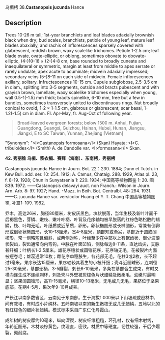 乌楣栲
38.**Castanopsis jucunda** Hance

## Description
Trees 10-26 m tall; 1st-year branchlets and leaf blades adaxially brownish black when dry; bud scales, branchlets, petiole of young leaf, mature leaf blades abaxially, and rachis of inflorescences sparsely covered with glabrescent, reddish brown, waxy scalelike trichomes. Petiole 1-2.5 cm; leaf blade ovate, ovate-elliptic, or oblong, sometimes obovate to obovate-elliptic, (4-)10-18 ×  (2-)4-8 cm, base rounded to broadly cuneate and inaequilateral or symmetric, margin at least from middle to apex serrate or rarely undulate, apex acute to acuminate; midvein adaxially impressed; secondary veins (5-)8-11 on each side of midvein. Female inflorescences axillary, solitary. Infructescences 10-15 cm. Cupule subglobose, 2.5-3.5 cm in diam., splitting into 3-5 segments, outside and bracts pubescent and with grayish brown, lamellate, waxy scalelike trichomes especially when young, wall 0.5-1(-1.5) mm thick; bracts spinelike, 6-10 mm, free but a few in bundles, sometimes transversely united to discontinuous rings. Nut broadly conical to ovoid, 1-2 ×  1-1.5 cm, glabrous or glabrescent; scar basal, 1-1.2(-1.5) cm in diam. Fl. Apr-May, fr. Aug-Oct of following year.


> Broad-leaved evergreen forests; below 1500 m. Anhui, Fujian, Guangdong, Guangxi, Guizhou, Hainan, Hubei, Hunan, Jiangsu, Jiangxi, E to SC Taiwan, Yunnan, Zhejiang [Vietnam]

  "Synonym": "&lt;I&gt;Castanopsis formosana&lt;/I&gt; (Skan) Hayata; &lt;I&gt;C. tribuloides&lt;/I&gt; (Smith) A. de Candolle var. &lt;I&gt;formosana&lt;/I&gt; Skan.

**42. 秀丽锥 乌楣、浆衣楣、赛拜（海南）、东南栲，秀丽栲**

Castanopsis jucunda Hance in Journ. Bot. 22：230. 1884; Dunn et Tutch. in Kew Bull. add. ser. 10: 254. 1912; A. Camus, Chataig. 288. 1929, Atlas pl. 23, f. 8-19. 1928; Chun in Sunyatsenia 1: 220. 1934; 中国高等植物图鉴 1: 20. 图 839. 1972. ——Castanopsis delavayi auct. non Franch.: Wilson in Journ. Arn. Arb. 8: 97. 1927; Hand. -Mazz. in Beih. Bot. Centralbl. 48: 294. 1931. ——C. jucunda Hance var. versicolor Huang et Y. T. Chang 中国高等植物图鉴, 补篇1: 109. 1982.

乔木，高达26米，胸径80厘米，树皮灰黑色，块状脱落，当年生枝及新叶叶面干后褐黑色，芽鳞、嫩枝、嫩叶叶柄、叶背及花序轴均被早脱落的红棕色略松散的蜡鳞，枝、叶均无毛。叶纸质或近革质，卵形，卵状椭圆形或长椭圆形，常兼有倒卵形或倒卵状椭圆形，长10-18厘米，宽4-8厘米，顶部短或渐尖，基部近于圆或阔楔形，常一侧略短且偏斜，或两侧对称，叶缘至少在中部以上有锯齿状、很少波浪状裂齿，裂齿通常向内弯钩，中脉在叶面凹陷，侧脉每边8-11条，直达齿尖，支脉甚纤细；叶柄长1-2.5厘米。雄花序穗状或圆锥花序，花序轴无毛，花被裂片内面被短卷毛；雄蕊通常10枚；雌花序单穗腋生，各花部无毛，花柱3或2枚，长不超过1毫米。果序长达15厘米，果序轴较其着生的小枝纤细；壳斗近圆球形，连刺径25-30毫米，基部无柄，3-5瓣裂，刺长6-10毫米，多条在基部合生成束，有时又横向连生成不连续刺环，刺及壳斗外壁被灰棕色片状蜡鳞及微柔毛，幼嫩时最明显；坚果阔圆锥形，高11-15毫米，横径10-13毫米，无毛或几无毛，果脐位于坚果底部。花期4-5月，果次年9-10月成熟。

产长江以南多数省区，云南见于东南部。生于海拔1 000米以下山坡疏或密林中，间有栽培，有时成小片纯林。五岭南坡以南的新生嫩枝无或几无蜡鳞，五岭以北的有红棕色的细片状蜡鳞。模式标本采自广东仁化丹霞山。

成年树的树皮厚约10毫米，纵向深裂，树皮纤维粗糙，环孔材，仅有细木射线，年轮近圆形。木材淡棕黄色，纹理直，密致，材质中等硬度，韧性较强，干后少爆裂，颇耐腐。
